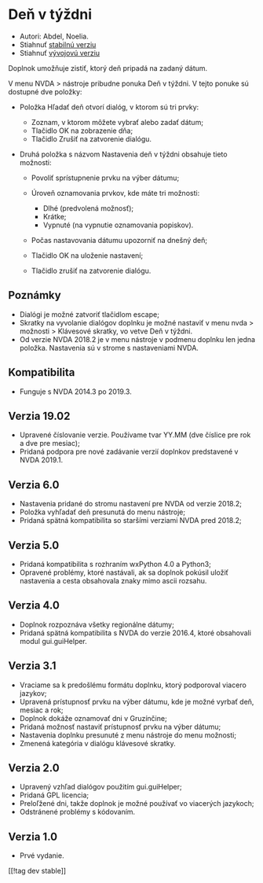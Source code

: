 # Deň v týždni #

* Autori: Abdel, Noelia.
* Stiahnuť [stabilnú verziu][1]
* Stiahnuť [vývojovú verziu][2]

Doplnok umožňuje zistiť, ktorý deň pripadá na zadaný dátum.

V menu NVDA > nástroje pribudne ponuka Deň v týždni. V tejto ponuke sú
dostupné dve položky:

* Položka Hľadať deň otvorí dialóg, v ktorom sú tri prvky:

    * Zoznam, v ktorom môžete vybrať alebo zadať dátum;
    * Tlačidlo OK na zobrazenie dňa;
    * Tlačidlo Zrušiť na zatvorenie dialógu.

* Druhá položka s názvom Nastavenia deň v týždni obsahuje tieto možnosti:

    * Povoliť sprístupnenie prvku na výber dátumu;
    * Úroveň oznamovania prvkov, kde máte tri možnosti:

        * Dlhé (predvolená možnosť);
        * Krátke;
        * Vypnuté (na vypnutie oznamovania popiskov).

    * Počas nastavovania dátumu upozorniť na dnešný deň;
    * Tlačidlo OK na uloženie nastavení;
    * Tlačidlo zrušiť na zatvorenie dialógu.

## Poznámky ##

* Dialógi je možné zatvoriť tlačidlom escape;
* Skratky na vyvolanie dialógov doplnku je možné nastaviť v menu nvda >
  možnosti > Klávesové skratky, vo vetve Deň v týždni.
* Od verzie NVDA 2018.2 je v menu nástroje v podmenu doplnku len jedna
  položka. Nastavenia sú v strome s nastaveniami NVDA.

## Kompatibilita ##

* Funguje s NVDA 2014.3 po 2019.3.

## Verzia 19.02 ##

* Upravené číslovanie verzie. Používame tvar YY.MM (dve číslice pre rok a
  dve pre mesiac);
* Pridaná podpora pre nové zadávanie verzií doplnkov predstavené v NVDA
  2019.1.

## Verzia 6.0 ##

* Nastavenia pridané do stromu nastavení pre NVDA od verzie 2018.2;
* Položka vyhľadať deň presunutá do menu nástroje;
* Pridaná spätná kompatibilita so staršími verziami NVDA pred 2018.2;

## Verzia 5.0 ##

* Pridaná kompatibilita s rozhraním wxPython 4.0 a Python3;
* Opravené problémy, ktoré nastávali, ak sa doplnok pokúsil uložiť
  nastavenia a cesta obsahovala znaky mimo ascii rozsahu.

## Verzia 4.0 ##

* Doplnok rozpoznáva všetky regionálne dátumy;
* Pridaná spätná kompatibilita s NVDA do verzie 2016.4, ktoré obsahovali
  modul gui.guiHelper.

## Verzia 3.1 ##

* Vraciame sa k predošlému formátu doplnku, ktorý podporoval viacero
  jazykov;
* Upravená prístupnosť prvku na výber dátumu, kde je možné vyrbať deň,
  mesiac a rok;
* Doplnok dokáže oznamovať dni v Gruzínčine;
* Pridaná možnosť nastaviť prístupnosť prvku na výber dátumu;
* Nastavenia doplnku presunuté z menu nástroje do menu možnosti;
* Zmenená kategória v dialógu klávesové skratky.

## Verzia 2.0 ##

* Upravený vzhľad dialógov použitím gui.guiHelper;
* Pridaná GPL licencia;
* Preloľžené dni, takže doplnok je možné používať vo viacerých jazykoch;
* Odstránené problémy s kódovaním.

## Verzia 1.0 ##

* Prvé vydanie.

[[!tag dev stable]]

[1]: https://www.nvaccess.org/addonStore/legacy?file=dayOfTheWeek

[2]: https://www.nvaccess.org/addonStore/legacy?file=dayOfTheWeek

